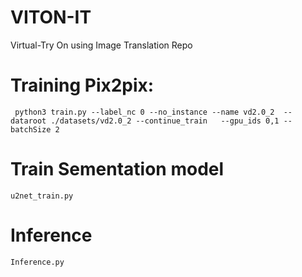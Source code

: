 # VITON-IT
Virtual-Try On using Image Translation Repo


# Training Pix2pix:
```
 python3 train.py --label_nc 0 --no_instance --name vd2.0_2  --dataroot ./datasets/vd2.0_2 --continue_train   --gpu_ids 0,1 --batchSize 2 
```

# Train Sementation model
```
u2net_train.py

```


# Inference
```
Inference.py
```


